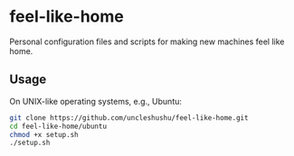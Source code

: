 # feel-like-home

Personal configuration files and scripts for making new machines feel like home.

## Usage

On UNIX-like operating systems, e.g., Ubuntu:

```sh
git clone https://github.com/uncleshushu/feel-like-home.git
cd feel-like-home/ubuntu
chmod +x setup.sh
./setup.sh
```
